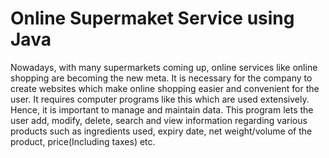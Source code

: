 # Online Supermaket Service using Java

Nowadays, with many supermarkets coming up, online
services like online shopping are becoming the new meta. It is
necessary for the company to create websites which make
online shopping easier and convenient for the user. It requires
computer programs like this which are used extensively.
Hence, it is important to manage and maintain data.
This program lets the user add, modify, delete, search and view
information regarding various products such as ingredients
used, expiry date, net weight/volume of the product,
price(Including taxes) etc.
